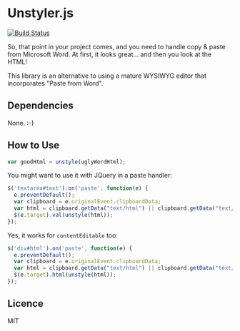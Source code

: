 # Unstyler.js

[![Build Status](https://travis-ci.org/tjdett/unstyler.png?branch=master)](https://travis-ci.org/tjdett/unstyler)

So, that point in your project comes, and you need to handle copy & paste from
Microsoft Word. At first, it looks great... and then you look at the HTML!

This library is an alternative to using a mature WYSIWYG editor that
incorporates "Paste from Word".

## Dependencies

None. :-)

## How to Use

```javascript
var goodHtml = unstyle(uglyWordHtml);
```

You might want to use it with JQuery in a paste handler:

```javascript
$('textarea#text').on('paste', function(e) {
  e.preventDefault();
  var clipboard = e.originalEvent.clipboardData;
  var html = clipboard.getData("text/html") || clipboard.getData("text/plain");
  $(e.target).val(unstyle(html));
});
```

Yes, it works for `contentEditable` too:

```javascript
$('div#html').on('paste', function(e) {
  e.preventDefault();
  var clipboard = e.originalEvent.clipboardData;
  var html = clipboard.getData("text/html") || clipboard.getData("text/plain");
  $(e.target).html(unstyle(html));
});
```

## Licence

MIT

